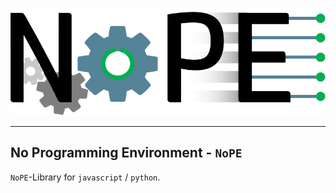 ![Logo](./media/logo.png)

---

## No Programming Environment - `NoPE`

`NoPE`-Library for `javascript` / `python`.
